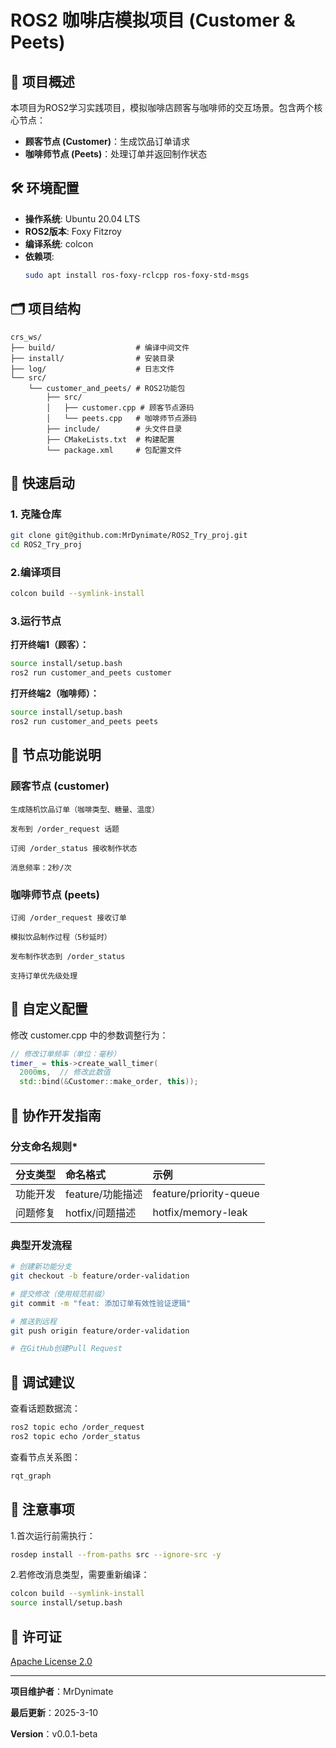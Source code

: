 # ROS2 咖啡店模拟项目 (Customer & Peets)

## 📖 项目概述
本项目为ROS2学习实践项目，模拟咖啡店顾客与咖啡师的交互场景。包含两个核心节点：
- **顾客节点 (Customer)**：生成饮品订单请求
- **咖啡师节点 (Peets)**：处理订单并返回制作状态

## 🛠️ 环境配置
- **操作系统**: Ubuntu 20.04 LTS
- **ROS2版本**: Foxy Fitzroy
- **编译系统**: colcon
- **依赖项**: 
  ```bash
  sudo apt install ros-foxy-rclcpp ros-foxy-std-msgs

## 🗂️ 项目结构
```text
crs_ws/
├── build/                  # 编译中间文件
├── install/                # 安装目录
├── log/                    # 日志文件
└── src/
    └── customer_and_peets/ # ROS2功能包
        ├── src/
        │   ├── customer.cpp # 顾客节点源码
        │   └── peets.cpp   # 咖啡师节点源码
        ├── include/        # 头文件目录
        ├── CMakeLists.txt  # 构建配置
        └── package.xml     # 包配置文件
```

## 🚀 快速启动
### 1. 克隆仓库
```bash
git clone git@github.com:MrDynimate/ROS2_Try_proj.git
cd ROS2_Try_proj
```

### 2.编译项目
```bash
colcon build --symlink-install
```
### 3.运行节点
**打开终端1（顾客）：**
```bash
source install/setup.bash
ros2 run customer_and_peets customer
```
**打开终端2（咖啡师）：**
```bash
source install/setup.bash
ros2 run customer_and_peets peets
```
## 📝 节点功能说明
### 顾客节点 (customer)

    生成随机饮品订单（咖啡类型、糖量、温度）

    发布到 /order_request 话题

    订阅 /order_status 接收制作状态

    消息频率：2秒/次

### 咖啡师节点 (peets)

    订阅 /order_request 接收订单

    模拟饮品制作过程（5秒延时）

    发布制作状态到 /order_status

    支持订单优先级处理
## 🔧 自定义配置
修改 customer.cpp 中的参数调整行为：
```cpp
// 修改订单频率（单位：毫秒）
timer_ = this->create_wall_timer(
  2000ms,  // 修改此数值
  std::bind(&Customer::make_order, this));
```

## 🤝 协作开发指南
### 分支命名规则*
| 分支类型 | 命名格式         | 示例                   |
| :------ | :------------- | :--------------------- |
| 功能开发 | feature/功能描述 | feature/priority-queue |
| 问题修复	| hotfix/问题描述 | hotfix/memory-leak     |

### 典型开发流程
```bash
# 创建新功能分支
git checkout -b feature/order-validation

# 提交修改（使用规范前缀）
git commit -m "feat: 添加订单有效性验证逻辑"

# 推送到远程
git push origin feature/order-validation

# 在GitHub创建Pull Request
```

## 🧪 调试建议
查看话题数据流：
```bash
ros2 topic echo /order_request
ros2 topic echo /order_status
```
查看节点关系图：
```bash
rqt_graph
```

## 📌 注意事项
1.首次运行前需执行：
```bash
rosdep install --from-paths src --ignore-src -y
```
2.若修改消息类型，需要重新编译：
```bash
colcon build --symlink-install
source install/setup.bash
```

## 📜 许可证
[Apache License 2.0](https://license/)

---
__项目维护者__：MrDynimate

__最后更新__：2025-3-10

__Version__：v0.0.1-beta








